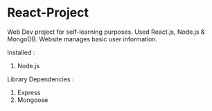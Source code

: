 # React-Project
Web Dev project for self-learning purposes. Used React.js, Node.js &amp; MongoDB. Website manages basic user information.

Installed :
  1. Node.js

Library Dependencies :
  1. Express
  2. Mongoose
